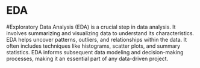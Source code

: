 # EDA
#Exploratory Data Analysis (EDA) is a crucial step in data analysis. It involves summarizing and visualizing data to understand its characteristics. EDA helps uncover patterns, outliers, and relationships within the data. It often includes techniques like histograms, scatter plots, and summary statistics. EDA informs subsequent data modeling and decision-making processes, making it an essential part of any data-driven project.
